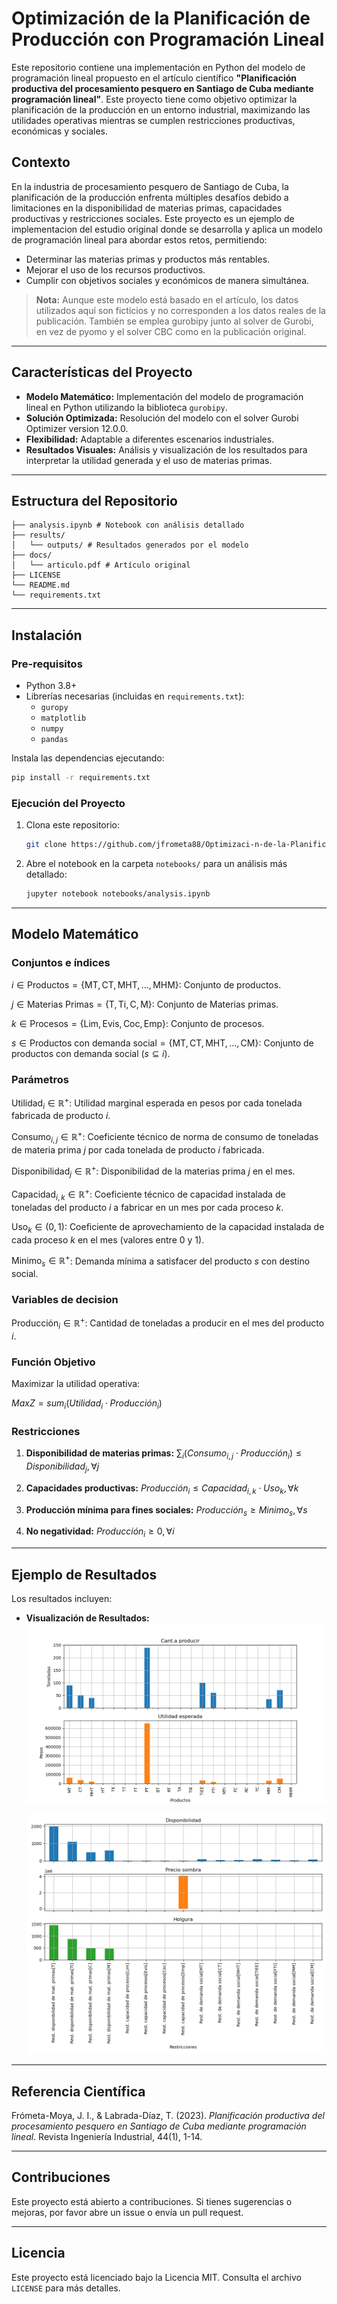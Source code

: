 # Optimización de la Planificación de Producción con Programación Lineal

Este repositorio contiene una implementación en Python del modelo de programación lineal propuesto en el artículo científico **"Planificación productiva del procesamiento pesquero en Santiago de Cuba mediante programación lineal"**. Este proyecto tiene como objetivo optimizar la planificación de la producción en un entorno industrial, maximizando las utilidades operativas mientras se cumplen restricciones productivas, económicas y sociales.

## Contexto

En la industria de procesamiento pesquero de Santiago de Cuba, la planificación de la producción enfrenta múltiples desafíos debido a limitaciones en la disponibilidad de materias primas, capacidades productivas y restricciones sociales. Este proyecto es un ejemplo de implementacion del estudio original donde se desarrolla y aplica un modelo de programación lineal para abordar estos retos, permitiendo:

- Determinar las materias primas y productos más rentables.
- Mejorar el uso de los recursos productivos.
- Cumplir con objetivos sociales y económicos de manera simultánea.

> **Nota:** Aunque este modelo está basado en el artículo, los datos utilizados aquí son ficticios y no corresponden a los datos reales de la publicación. También se emplea gurobipy junto al solver de Gurobi, en vez de pyomo y el solver CBC como en la publicación original.

---

## Características del Proyecto

- **Modelo Matemático:** Implementación del modelo de programación lineal en Python utilizando la biblioteca `gurobipy`.
- **Solución Optimizada:** Resolución del modelo con el solver Gurobi Optimizer version 12.0.0.
- **Flexibilidad:** Adaptable a diferentes escenarios industriales.
- **Resultados Visuales:** Análisis y visualización de los resultados para interpretar la utilidad generada y el uso de materias primas.

---

## Estructura del Repositorio

```
├── analysis.ipynb # Notebook con análisis detallado
├── results/
│   └── outputs/ # Resultados generados por el modelo
├── docs/
│   └── articulo.pdf # Artículo original
├── LICENSE
└── README.md
└── requirements.txt
```

---

## Instalación

### Pre-requisitos

- Python 3.8+
- Librerías necesarias (incluidas en `requirements.txt`):
  - `guropy`
  - `matplotlib`
  - `numpy`
  - `pandas`

Instala las dependencias ejecutando:

```bash
pip install -r requirements.txt
```

### Ejecución del Proyecto

1. Clona este repositorio:

   ```bash
   git clone https://github.com/jfrometa88/Optimizaci-n-de-la-Planificaci-n-de-Producci-n-con-Programaci-n-Lineal.git
   ```

3. Abre el notebook en la carpeta `notebooks/` para un análisis más detallado:

   ```bash
   jupyter notebook notebooks/analysis.ipynb
   ```

---

## Modelo Matemático

### Conjuntos e índices

$i \in \text{Productos}=\{\text{MT},\text{CT},\text{MHT},\text{...},\text{MHM}\}$: Conjunto de productos.

$j \in \text{Materias Primas}=\{\text{T},\text{Ti},\text{C},\text{M}\}$: Conjunto de Materias primas.

$k \in \text{Procesos}=\{\text{Lim},\text{Evis},\text{Coc},\text{Emp}\}$: Conjunto de procesos.

$s \in \text{Productos con demanda social}=\{\text{MT},\text{CT},\text{MHT},\text{...},\text{CM}\}$: Conjunto de productos con demanda social ($s \subseteq i$).

### Parámetros

$\text{Utilidad}_{i} \in \mathbb{R}^+$: Utilidad marginal esperada en pesos por cada tonelada fabricada de producto $i$.

$\text{Consumo}_{i,j} \in \mathbb{R}^+$: Coeficiente técnico de norma de consumo de toneladas de materia prima $j$ por cada tonelada de producto $i$ fabricada.

$\text{Disponibilidad}_{j} \in \mathbb{R}^+$: Disponibilidad de la materias prima $j$ en el mes.

$\text{Capacidad}_{i,k} \in \mathbb{R}^+$: Coeficiente técnico de capacidad instalada de toneladas del producto $i$ a fabricar en un mes por cada proceso $k$.

$\text{Uso}_{k} \in (0,1)$: Coeficiente de aprovechamiento de la capacidad instalada de cada proceso $k$ en el mes (valores entre 0 y 1).

$\text{Minimo}_{s} \in \mathbb{R}^+$: Demanda mínima a satisfacer del producto $s$ con destino social.

### Variables de decision

$\text{Producción}_{i} \in \mathbb{R}^+$: Cantidad de toneladas a producir en el mes del producto $i$.

### Función Objetivo

Maximizar la utilidad operativa:

$MaxZ = sum_{i} (Utilidad_{i} \cdot Producción_{i})$

### Restricciones

1. **Disponibilidad de materias primas:**
   $\sum_{i} (Consumo_{i,j} \cdot Producción_{i}) \leq Disponibilidad_{j}, \forall {j}$

2. **Capacidades productivas:**
   $Producción_{i} \leq Capacidad_{i,k} \cdot Uso_{k}, \forall {k}$

3. **Producción mínima para fines sociales:**
   $Producción_{s} \geq Minimo_{s},  \forall {s}$

4. **No negatividad:**
   $Producción_{i} \geq 0,  \forall {i}$

---

## Ejemplo de Resultados

Los resultados incluyen:

- **Visualización de Resultados:**
  ![Plan de producción](results/results_plan2.png)

  ![Análisis postoptimal](results/results_postoptimal.png)


---

## Referencia Científica

Frómeta-Moya, J. I., & Labrada-Díaz, T. (2023). *Planificación productiva del procesamiento pesquero en Santiago de Cuba mediante programación lineal*. Revista Ingeniería Industrial, 44(1), 1-14.

---

## Contribuciones

Este proyecto está abierto a contribuciones. Si tienes sugerencias o mejoras, por favor abre un issue o envía un pull request.

---

## Licencia

Este proyecto está licenciado bajo la Licencia MIT. Consulta el archivo `LICENSE` para más detalles.



```python

```


